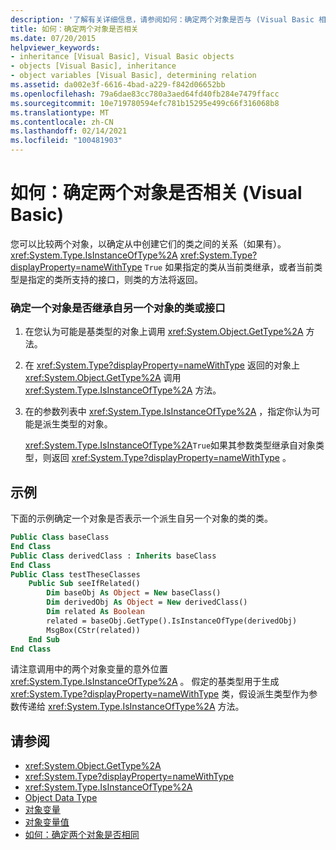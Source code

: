 ```yaml
---
description: '了解有关详细信息，请参阅如何：确定两个对象是否与 (Visual Basic 相关) '
title: 如何：确定两个对象是否相关
ms.date: 07/20/2015
helpviewer_keywords:
- inheritance [Visual Basic], Visual Basic objects
- objects [Visual Basic], inheritance
- object variables [Visual Basic], determining relation
ms.assetid: da002e3f-6616-4bad-a229-f842d06652bb
ms.openlocfilehash: 79a6dae83cc780a3aed64fd40fb284e7479ffacc
ms.sourcegitcommit: 10e719780594efc781b15295e499c66f316068b8
ms.translationtype: MT
ms.contentlocale: zh-CN
ms.lasthandoff: 02/14/2021
ms.locfileid: "100481903"
---
```

# <a name="how-to-determine-whether-two-objects-are-related-visual-basic"></a>如何：确定两个对象是否相关 (Visual Basic)

您可以比较两个对象，以确定从中创建它们的类之间的关系（如果有）。 <xref:System.Type.IsInstanceOfType%2A> <xref:System.Type?displayProperty=nameWithType> `True` 如果指定的类从当前类继承，或者当前类型是指定的类所支持的接口，则类的方法将返回。

### <a name="to-determine-if-one-object-inherits-from-another-objects-class-or-interface"></a>确定一个对象是否继承自另一个对象的类或接口

1. 在您认为可能是基类型的对象上调用 <xref:System.Object.GetType%2A> 方法。

2. 在 <xref:System.Type?displayProperty=nameWithType> 返回的对象上 <xref:System.Object.GetType%2A> 调用 <xref:System.Type.IsInstanceOfType%2A> 方法。

3. 在的参数列表中 <xref:System.Type.IsInstanceOfType%2A> ，指定你认为可能是派生类型的对象。

    <xref:System.Type.IsInstanceOfType%2A>`True`如果其参数类型继承自对象类型，则返回 <xref:System.Type?displayProperty=nameWithType> 。

## <a name="example"></a>示例

 下面的示例确定一个对象是否表示一个派生自另一个对象的类的类。

```vb
Public Class baseClass
End Class
Public Class derivedClass : Inherits baseClass
End Class
Public Class testTheseClasses
    Public Sub seeIfRelated()
        Dim baseObj As Object = New baseClass()
        Dim derivedObj As Object = New derivedClass()
        Dim related As Boolean
        related = baseObj.GetType().IsInstanceOfType(derivedObj)
        MsgBox(CStr(related))
    End Sub
End Class
```

请注意调用中的两个对象变量的意外位置 <xref:System.Type.IsInstanceOfType%2A> 。 假定的基类型用于生成 <xref:System.Type?displayProperty=nameWithType> 类，假设派生类型作为参数传递给 <xref:System.Type.IsInstanceOfType%2A> 方法。

## <a name="see-also"></a>请参阅

- <xref:System.Object.GetType%2A>
- <xref:System.Type?displayProperty=nameWithType>
- <xref:System.Type.IsInstanceOfType%2A>
- [Object Data Type](../../../language-reference/data-types/object-data-type.md)
- [对象变量](object-variables.md)
- [对象变量值](object-variable-values.md)
- [如何：确定两个对象是否相同](how-to-determine-whether-two-objects-are-identical.md)
